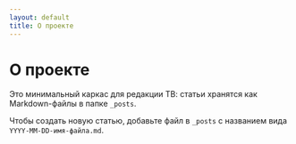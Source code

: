 ```yaml
---
layout: default
title: О проекте
---
```

<h1>О проекте</h1>
<p>Это минимальный каркас для редакции ТВ: статьи хранятся как Markdown-файлы в папке <code>_posts</code>.</p>
<p>Чтобы создать новую статью, добавьте файл в <code>_posts</code> с названием вида <code>YYYY-MM-DD-имя-файла.md</code>.</p>

